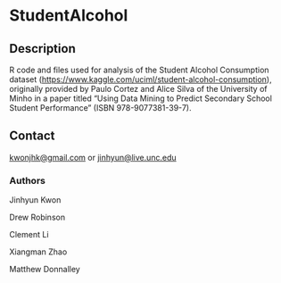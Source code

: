 # StudentAlcohol

## Description

R code and files used for analysis of the Student Alcohol Consumption dataset (https://www.kaggle.com/uciml/student-alcohol-consumption), originally provided by Paulo Cortez and Alice Silva of the University of Minho in a paper titled “Using Data Mining to Predict Secondary School Student Performance” (ISBN 978-9077381-39-7).

## Contact

kwonjhk@gmail.com or jinhyun@live.unc.edu

### Authors

Jinhyun Kwon

Drew Robinson

Clement Li

Xiangman Zhao

Matthew Donnalley
